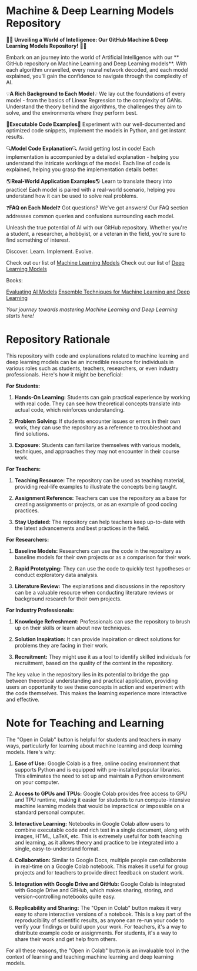 # Machine & Deep Learning Models Repository


🎉🚀 **Unveiling a World of Intelligence: Our GitHub Machine & Deep Learning Models Repository!** 🚀🎉

Embark on an journey into the world of Artificial Intelligence with our ** GitHub repository on Machine Learning and Deep Learning models**. With each algorithm unravelled, every neural network decoded, and each model explained, you'll gain the confidence to navigate through the complexity of AI.

💡**A Rich Background to Each Model**💡 
We lay out the foundations of every model - from the basics of Linear Regression to the complexity of GANs. Understand the theory behind the algorithms, the challenges they aim to solve, and the environments where they perform best.

📝**Executable Code Examples**📝
Experiment with our well-documented and optimized code snippets, implement the models in Python, and get instant results. 

🔍**Model Code Explanation**🔍
Avoid getting lost in code! Each implementation is accompanied by a detailed explanation - helping you understand the intricate workings of the model. Each line of code is explained, helping you grasp the implementation details better.

🌎**Real-World Application Examples**🌎
Learn to translate theory into practice! Each model is paired with a real-world scenario, helping you understand how it can be used to solve real problems. 

❓**FAQ on Each Model**❓
Got questions? We've got answers! Our FAQ section addresses common queries and confusions surrounding each model. 

Unleash the true potential of AI with our GitHub repository. Whether you're a student, a researcher, a hobbyist, or a veteran in the field, you're sure to find something of interest. 

Discover. Learn. Implement. Evolve.

Check out our list of [Machine Learning Models](https://github.com/cloudpedagogy/models/blob/main/ml/README.md) 
Check out our list of [Deep Learning Models](https://github.com/cloudpedagogy/models/blob/main/dl/README.md) 

Books:

[Evaluating AI Models](https://github.com/cloudpedagogy/AI-models/blob/main/books/Evaluating_AI_models.ipynb)
[Ensemble Techniques for Machine Learning and Deep Learning
](https://github.com/cloudpedagogy/AI-models/blob/main/books/Ensemble_Techniques_for_Machine_Learning_and_Deep_Learning.ipynb)

_Your journey towards mastering Machine Learning and Deep Learning starts here!_

# Repository Rationale

This repository with code and explanations related to machine learning and deep learning models can be an incredible resource for individuals in various roles such as students, teachers, researchers, or even industry professionals. Here's how it might be beneficial:

**For Students:**

1. **Hands-On Learning:** Students can gain practical experience by working with real code. They can see how theoretical concepts translate into actual code, which reinforces understanding.

2. **Problem Solving:** If students encounter issues or errors in their own work, they can use the repository as a reference to troubleshoot and find solutions.

3. **Exposure:** Students can familiarize themselves with various models, techniques, and approaches they may not encounter in their course work.

**For Teachers:**

1. **Teaching Resource:** The repository can be used as teaching material, providing real-life examples to illustrate the concepts being taught.

2. **Assignment Reference:** Teachers can use the repository as a base for creating assignments or projects, or as an example of good coding practices.

3. **Stay Updated:** The repository can help teachers keep up-to-date with the latest advancements and best practices in the field.

**For Researchers:**

1. **Baseline Models:** Researchers can use the code in the repository as baseline models for their own projects or as a comparison for their work.

2. **Rapid Prototyping:** They can use the code to quickly test hypotheses or conduct exploratory data analysis.

3. **Literature Review:** The explanations and discussions in the repository can be a valuable resource when conducting literature reviews or background research for their own projects.

**For Industry Professionals:**

1. **Knowledge Refreshment:** Professionals can use the repository to brush up on their skills or learn about new techniques.

2. **Solution Inspiration:** It can provide inspiration or direct solutions for problems they are facing in their work.

3. **Recruitment:** They might use it as a tool to identify skilled individuals for recruitment, based on the quality of the content in the repository.

The key value in the repository lies in its potential to bridge the gap between theoretical understanding and practical application, providing users an opportunity to see these concepts in action and experiment with the code themselves. This makes the learning experience more interactive and effective.


# Note for Teaching and Learning

The "Open in Colab" button is helpful for students and teachers in many ways, particularly for learning about machine learning and deep learning models. Here's why:

1. **Ease of Use:** Google Colab is a free, online coding environment that supports Python and is equipped with pre-installed popular libraries. This eliminates the need to set up and maintain a Python environment on your computer.

2. **Access to GPUs and TPUs:** Google Colab provides free access to GPU and TPU runtime, making it easier for students to run compute-intensive machine learning models that would be impractical or impossible on a standard personal computer.

3. **Interactive Learning:** Notebooks in Google Colab allow users to combine executable code and rich text in a single document, along with images, HTML, LaTeX, etc. This is extremely useful for both teaching and learning, as it allows theory and practice to be integrated into a single, easy-to-understand format.

4. **Collaboration:** Similar to Google Docs, multiple people can collaborate in real-time on a Google Colab notebook. This makes it useful for group projects and for teachers to provide direct feedback on student work.

5. **Integration with Google Drive and GitHub:** Google Colab is integrated with Google Drive and GitHub, which makes sharing, storing, and version-controlling notebooks quite easy.

6. **Replicability and Sharing:** The "Open in Colab" button makes it very easy to share interactive versions of a notebook. This is a key part of the reproducibility of scientific results, as anyone can re-run your code to verify your findings or build upon your work. For teachers, it's a way to distribute example code or assignments. For students, it's a way to share their work and get help from others.

For all these reasons, the "Open in Colab" button is an invaluable tool in the context of learning and teaching machine learning and deep learning models.
